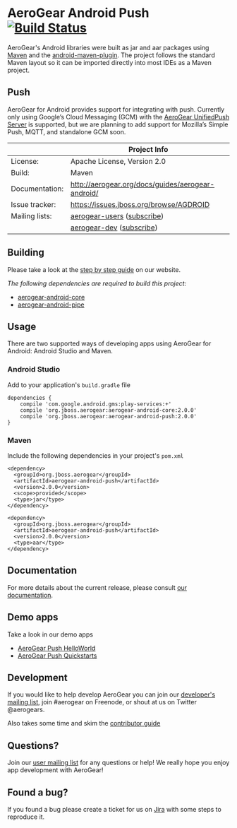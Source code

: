 # AeroGear Android Push [![Build Status](https://travis-ci.org/aerogear/aerogear-android-push.png)](https://travis-ci.org/aerogear/aerogear-android-push)

AeroGear's Android libraries were built as jar and aar packages using [Maven](http://maven.apache.org/) and the [android-maven-plugin](https://github.com/jayway/maven-android-plugin). The project follows the standard Maven layout so it can be imported directly into most IDEs as a Maven project.

## Push

AeroGear for Android provides support for integrating with push. Currently only using Google’s Cloud Messaging (GCM) with the [AeroGear UnifiedPush Server](https://github.com/aerogear/aerogear-unifiedpush-server) is supported, but we are planning to add support for Mozilla’s Simple Push, MQTT, and standalone GCM soon.

|                 | Project Info  |
| --------------- | ------------- |
| License:        | Apache License, Version 2.0  |
| Build:          | Maven  |
| Documentation:  | http://aerogear.org/docs/guides/aerogear-android/  |
| Issue tracker:  | https://issues.jboss.org/browse/AGDROID  |
| Mailing lists:  | [aerogear-users](http://aerogear-users.1116366.n5.nabble.com/) ([subscribe](https://lists.jboss.org/mailman/listinfo/aerogear-users))  |
|                 | [aerogear-dev](http://aerogear-dev.1069024.n5.nabble.com/) ([subscribe](https://lists.jboss.org/mailman/listinfo/aerogear-dev))  |

## Building

Please take a look at the [step by step guide](http://aerogear.org/docs/guides/aerogear-android/how-to-build-aerogear-android/) on our website.

*The following dependencies are required to build this project:*

* [aerogear-android-core](http://github.com/aerogear/aerogear-android-core) 
* [aerogear-android-pipe](http://github.com/aerogear/aerogear-android-pipe) 

## Usage

There are two supported ways of developing apps using AeroGear for Android: Android Studio and Maven.

### Android Studio

Add to your application's `build.gradle` file

```
dependencies {
    compile 'com.google.android.gms:play-services:+'
    compile 'org.jboss.aerogear:aerogear-android-core:2.0.0'
    compile 'org.jboss.aerogear:aerogear-android-push:2.0.0'
}
```

### Maven

Include the following dependencies in your project's `pom.xml`

```
<dependency>
  <groupId>org.jboss.aerogear</groupId>
  <artifactId>aerogear-android-push</artifactId>
  <version>2.0.0</version>
  <scope>provided</scope>
  <type>jar</type>
</dependency>

<dependency>
  <groupId>org.jboss.aerogear</groupId>
  <artifactId>aerogear-android-push</artifactId>
  <version>2.0.0</version>
  <type>aar</type>
</dependency>
```

## Documentation

For more details about the current release, please consult [our documentation](http://aerogear.org/docs/guides/aerogear-android/).

## Demo apps

Take a look in our demo apps

* [AeroGear Push HelloWorld](https://github.com/aerogear/aerogear-push-helloworld)
* [AeroGear Push Quickstarts](https://github.com/aerogear/aerogear-push-quickstarts)

## Development

If you would like to help develop AeroGear you can join our [developer's mailing list](https://lists.jboss.org/mailman/listinfo/aerogear-dev), join #aerogear on Freenode, or shout at us on Twitter @aerogears.

Also takes some time and skim the [contributor guide](http://aerogear.org/docs/guides/Contributing/)

## Questions?

Join our [user mailing list](https://lists.jboss.org/mailman/listinfo/aerogear-users) for any questions or help! We really hope you enjoy app development with AeroGear!

## Found a bug?

If you found a bug please create a ticket for us on [Jira](https://issues.jboss.org/browse/AGDROID) with some steps to reproduce it.

